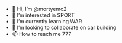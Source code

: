 - 👋 Hi, I’m @mortyemc2
- 👀 I’m interested in SPORT
- 🌱 I’m currently learning WAR
- 💞️ I’m looking to collaborate on car building
- 📫 How to reach me 777

<!---
mortyemc2/mortyemc2 is a ✨ special ✨ repository because its `README.md` (this file) appears on your GitHub profile.
You can click the Preview link to take a look at your changes.
--->
